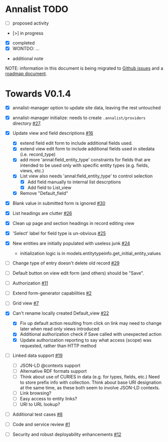 # Annalist TODO

   - [ ] proposed activity
   - [>] in progress
   * [x] completed
   * [x] WONTDO: ...
   * additional note

NOTE: information in this document is being migrated to [Github issues](https://github.com/gklyne/annalist/issues) and a [roadmap document](roadmap.md).


# Towards V0.1.4

- [x] annalist-manager option to update site data, leaving the rest untouched
- [x] annalist-manager initialize: needs to create `.annalist/providers` directory [#27](https://github.com/gklyne/annalist/issues/27).
- [x] Update view and field descriptions [#16](https://github.com/gklyne/annalist/issues/16)
    - [x] extend field edit form to include additional fields used.
    - [x] extend view edit form to include additional fields used in sitedata (i.e. record_type)
    - [x] add more 'annal:field_entity_type' constraints for fields that are intended to be used only with specific entity types (e.g. fields, views, etc.)
    - [x] List view also needs 'annal:field_entity_type' to control selection
        - [x] Add field manually to internal list descrptions
        - [x] Add field to List_view
    - [x] Remove "Default_field"
- [x] Blank value in submitted form is ignored [#30](https://github.com/gklyne/annalist/issues/30)
- [x] List headings are clutter [#26](https://github.com/gklyne/annalist/issues/26)
- [x] Clean up page and section headings in record editing view
- [x] 'Select' label for field type is un-obvious [#25](https://github.com/gklyne/annalist/issues/25)
- [x] New entities are initially populated with useless junk [#24](https://github.com/gklyne/annalist/issues/24)
    - initialization logic is in models.entitytypeinfo.get_initial_entity_values
- [ ] Change type of entry doesn't delete old record [#29](https://github.com/gklyne/annalist/issues/29)
- [ ] Default button on view edit form (and others) should be "Save".
- [ ] Authorization [#11](https://github.com/gklyne/annalist/issues/11)
- [ ] Extend form-generator capabilities [#2](https://github.com/gklyne/annalist/issues/2)
- [ ] Grid view [#7](https://github.com/gklyne/annalist/issues/7)
- [x] Can't rename locally created Default_view [#22](https://github.com/gklyne/annalist/issues/22)
    - [x] Fix up default action resulting from click on link may need to change later when read only views introduced
    - [x] Additional authorization check if Save called with unexpected action
    - [x] Update authorization reporting to say what access (scope) was requested, rather than HTTP method
- [ ] Linked data support [#19](https://github.com/gklyne/annalist/issues/19)
    - [ ] JSON-LD @contexts support
    - [ ] Alternative RDF formats support
    - [ ] Think about use of CURIES in data (e.g. for types, fields, etc.)  Need to store prefix info with collection.  Think about base URI designation at the same time, as these both seem to involve JSON-LD contexts.
    - [ ] Link browsing?
    - [ ] Easy access to entity links?
    - [ ] URI to URL lookup?
- [ ] Additional test cases [#8](https://github.com/gklyne/annalist/issues/8)
- [ ] Code and service review  [#1](https://github.com/gklyne/annalist/issues/1)
- [ ] Security and robust deployability enhancements [#12](https://github.com/gklyne/annalist/issues/12)

